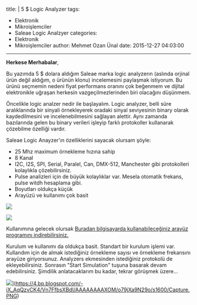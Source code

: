 title: |
  5 $ Logic Analyzer
tags:
  - Elektronik
  - Mikroişlemciler
  - Saleae Logic Analzyer
categories:
  - Elektronik
  - Mikroişlemciler
author: Mehmet Ozan Ünal
date: 2015-12-27 04:03:00
---
**Herkese Merhabalar**,  

Bu yazımda 5 $ dolara aldığım Saleae marka logic analyzerın (aslında orjinal ürün değil aldığım, o ürünün klonu) incelemesini paylaşmak istiyorum. Bu ürünü seçmemin nedeni fiyat performans oranını çok beğenmem ve dijital elektronikle uğraşan herkesin vazgeçilmezlerinden biri olacağını düşünmem.  

<!-- more -->Öncelikle logic analzer nedir ile başlayalım. Logic analyzer, belli süre aralıklarında bir sinyali örnekleyerek oradaki sinyal seviyesinin binary olarak kaydedilmesini ve incelenebilmesini sağlayan alettir. Aynı zamanda bazılarında gelen bu binary verileri işleyip farklı protokoller kullanarak çözebilme özelliği vardır.  

Saleae Logic Anayzer'ın özelliklerini sayacak olursam şöyle:  

*   25 Mhz maximum örnekleme hızına sahip
*   8 Kanal
*   I2C, I2S, SPI, Serial, Paralel, Can, DMX-512, Manchester gibi protokolleri kolaylıkla çözebilirsiniz. 
*   Pulse analizleri için de büyük kolaylıklar var. Mesela otomatik frekans, pulse witdh hesaplama gibi.
*   Boyutları oldukça küçük 
*   Arayüzü ve kullanımı çok basit

![](https://2.bp.blogspot.com/-RhHxd7MZ3oM/Vn7H3kyh5EI/AAAAAAAAXSE/UXlBnXPFJuk/s720/IMG_20151226_182649.jpg)

![](https://1.bp.blogspot.com/-bdfoLWthbGA/Vn7H3nbshVI/AAAAAAAAXSE/44ZxMB7uH_8/7320/IMG_20151226_182724.jpg)

Kullanımına gelecek olursak [Buradan bilgisayarda kullanabileceğiniz arayüz programını indirebilirsiniz.](https://www.saleae.com/downloads)  

Kurulum ve kullanımı da oldukça basit. Standart bir kurulum işlemi var. Kullandım için de almak istediğiniz örnekleme sayısı ve örnekleme frekansını arayüze giriyorsunuz. Analyzers ekmesinden istediğiniz protokolü de ekleyebilirsiniz. Sonrasın "Start Simulation" tuşuna basarak devam edebilirsiniz. Şimdilik anlatacaklarım bu kadar, tekrar görüşmek üzere...  

![](https://4.bp.blogspot.com/-iX_AqQzvCK4/Vn7FfbsXBdI/AAAAAAAAXOM/o79jXa9N29o/s640/Capture.PNG)](https://4.bp.blogspot.com/-iX_AqQzvCK4/Vn7FfbsXBdI/AAAAAAAAXOM/o79jXa9N29o/s1600/Capture.PNG)